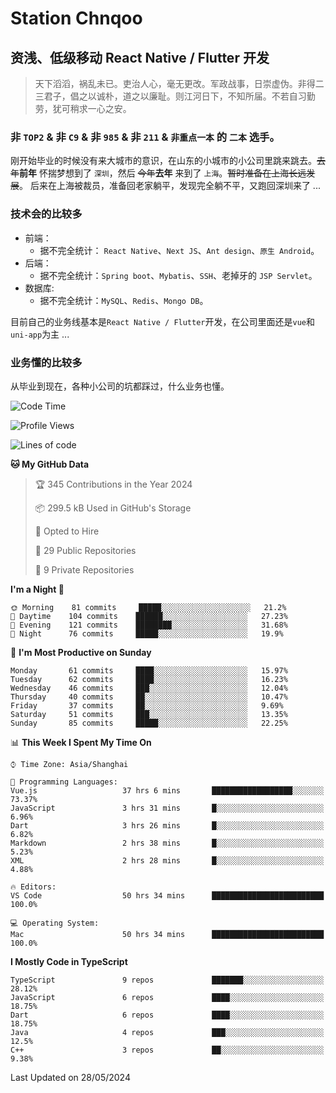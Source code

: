 # Station Chnqoo

## 资浅、低级移动 React Native / Flutter 开发

> 天下滔滔，祸乱未已。吏治人心，毫无更改。军政战事，日崇虚伪。非得二三君子，倡之以诚朴，道之以廉耻。则江河日下，不知所届。不若自习勤劳，犹可稍求一心之安。

### 非 `TOP2` & 非 `C9` & 非 `985` & 非 `211` & `非重点一本` 的 `二本` 选手。

刚开始毕业的时候没有来大城市的意识，在山东的小城市的小公司里跳来跳去。~~去年~~**前年** 怀揣梦想到了 `深圳`，然后 ~~今年~~**去年** 来到了 `上海`。~~暂时准备在上海长远发展~~。
后来在上海被裁员，准备回老家躺平，发现完全躺不平，又跑回深圳来了 ...

### 技术会的比较多

- 前端：
  - 据不完全统计： `React Native`、`Next JS`、`Ant design`、`原生 Android`。
- 后端：
  - 据不完全统计：`Spring boot`、`Mybatis`、`SSH`、老掉牙的 `JSP Servlet`。
- 数据库:
  - 据不完全统计：`MySQL`、`Redis`、`Mongo DB`。

目前自己的业务线基本是`React Native / Flutter`开发，在公司里面还是`vue`和`uni-app`为主 ...

### 业务懂的比较多

从毕业到现在，各种小公司的坑都踩过，什么业务也懂。

<!--START_SECTION:waka-->
![Code Time](http://img.shields.io/badge/Code%20Time-5%2C232%20hrs%2028%20mins-blue)

![Profile Views](http://img.shields.io/badge/Profile%20Views-9-blue)

![Lines of code](https://img.shields.io/badge/From%20Hello%20World%20I%27ve%20Written-268%20Thousand%20lines%20of%20code-blue)

**🐱 My GitHub Data** 

> 🏆 345 Contributions in the Year 2024
 > 
> 📦 299.5 kB Used in GitHub's Storage 
 > 
> 💼 Opted to Hire
 > 
> 📜 29 Public Repositories 
 > 
> 🔑 9 Private Repositories  
 > 
**I'm a Night 🦉** 

```text
🌞 Morning    81 commits     █████░░░░░░░░░░░░░░░░░░░░   21.2% 
🌆 Daytime    104 commits    ██████░░░░░░░░░░░░░░░░░░░   27.23% 
🌃 Evening    121 commits    ████████░░░░░░░░░░░░░░░░░   31.68% 
🌙 Night      76 commits     █████░░░░░░░░░░░░░░░░░░░░   19.9%

```
📅 **I'm Most Productive on Sunday** 

```text
Monday       61 commits     ████░░░░░░░░░░░░░░░░░░░░░   15.97% 
Tuesday      62 commits     ████░░░░░░░░░░░░░░░░░░░░░   16.23% 
Wednesday    46 commits     ███░░░░░░░░░░░░░░░░░░░░░░   12.04% 
Thursday     40 commits     ██░░░░░░░░░░░░░░░░░░░░░░░   10.47% 
Friday       37 commits     ██░░░░░░░░░░░░░░░░░░░░░░░   9.69% 
Saturday     51 commits     ███░░░░░░░░░░░░░░░░░░░░░░   13.35% 
Sunday       85 commits     █████░░░░░░░░░░░░░░░░░░░░   22.25%

```


📊 **This Week I Spent My Time On** 

```text
⌚︎ Time Zone: Asia/Shanghai

💬 Programming Languages: 
Vue.js                   37 hrs 6 mins       ██████████████████░░░░░░░   73.37% 
JavaScript               3 hrs 31 mins       █░░░░░░░░░░░░░░░░░░░░░░░░   6.96% 
Dart                     3 hrs 26 mins       █░░░░░░░░░░░░░░░░░░░░░░░░   6.82% 
Markdown                 2 hrs 38 mins       █░░░░░░░░░░░░░░░░░░░░░░░░   5.23% 
XML                      2 hrs 28 mins       █░░░░░░░░░░░░░░░░░░░░░░░░   4.88%

🔥 Editors: 
VS Code                  50 hrs 34 mins      █████████████████████████   100.0%

💻 Operating System: 
Mac                      50 hrs 34 mins      █████████████████████████   100.0%

```

**I Mostly Code in TypeScript** 

```text
TypeScript               9 repos             ███████░░░░░░░░░░░░░░░░░░   28.12% 
JavaScript               6 repos             ████░░░░░░░░░░░░░░░░░░░░░   18.75% 
Dart                     6 repos             ████░░░░░░░░░░░░░░░░░░░░░   18.75% 
Java                     4 repos             ███░░░░░░░░░░░░░░░░░░░░░░   12.5% 
C++                      3 repos             ██░░░░░░░░░░░░░░░░░░░░░░░   9.38%

```



 Last Updated on 28/05/2024
<!--END_SECTION:waka-->

<!---
ChenqiaoStation/ChenqiaoStation is a ✨ special ✨ repository because its `README.md` (this file) appears on your GitHub profile.
You can click the Preview link to take a look at your changes.
--->
